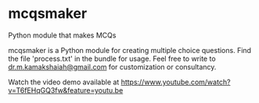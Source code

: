# mcqsmaker
Python module that makes MCQs

mcqsmaker is a Python module for creating multiple choice questions. Find the file 'process.txt' in the bundle for usage. Feel free to write to dr.m.kamakshaiah@gmail.com for customization or consultancy. 

Watch the video demo available at https://www.youtube.com/watch?v=T6fEHqGQ3fw&feature=youtu.be
